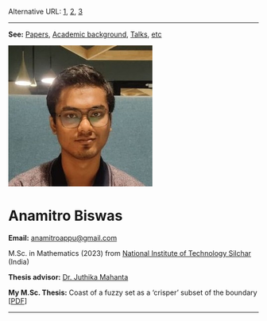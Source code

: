 Alternative URL: [1](https://anamitro.github.io), [2](https://sites.google.com/view/anamitro), [3](https://anamitro.wordpress.com)

_____________

**See:** [Papers](https://anamitro.github.io/papers), [Academic background](https://anamitro.github.io/schools), [Talks](https://anamitro.github.io/talks), [etc](etc)

![picture](photograph-2.jpg)
# Anamitro Biswas
**Email:** anamitroappu@gmail.com

M.Sc. in Mathematics (2023) from [National Institute of Technology Silchar](http://maths.nits.ac.in/) (India)

**Thesis advisor:** [Dr. Juthika Mahanta](http://maths.nits.ac.in/juthika/)

**My M.Sc. Thesis:** Coast of a fuzzy set as a ‘crisper’ subset of the boundary [[PDF](https://drive.google.com/file/d/11XLXPRux26j0HWW8DVZTV_RGlq4kWYZg/view?usp=drive_link)]

____________________


